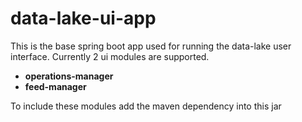 data-lake-ui-app
==========
This is the base spring boot app used for running the data-lake user interface.
Currently 2 ui modules are supported.
 - **operations-manager**
 - **feed-manager** 

To include these modules add the maven dependency into this jar
    
    
    
    
    
    
    
    
    
    
    
    
    
    
    
    
    
    
    
    
    
    
    
    
    
    
    
    
    
    
    
    
    
    
    
    
    
    
    
    
    
    
